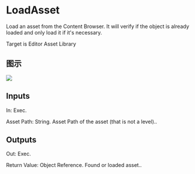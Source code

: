 # LoadAsset

Load an asset from the Content Browser. It will verify if the object is already loaded and only load it if it's necessary.

Target is Editor Asset Library

## 图示

![]($-20221218-18472311.png)

## Inputs

In: Exec.

Asset Path: String. Asset Path of the asset (that is not a level)..  

## Outputs

Out: Exec.

Return Value: Object Reference. Found or loaded asset..

